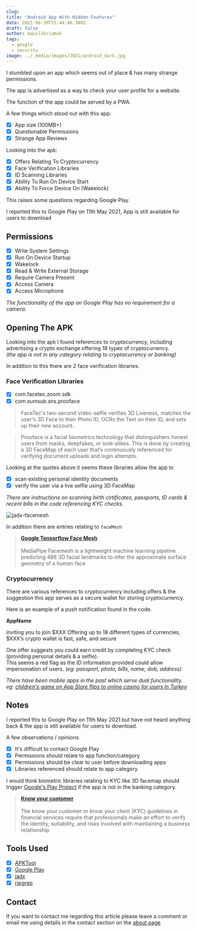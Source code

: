 ```yaml
---
slug:
title: "Android App With Hidden Features"
date: 2021-06-30T15:44:46.388Z
draft: false
author: equilibriumuk
tags:
  - google
  - security
image: ../_media/images/2021/android_dark.jpg
---
```


I stumbled upon an app which seems out of place & has many strange permissions.

<article class="message is-info">
  <div class="message-body">
    <p><i class="fa-solid fa-info-circle"></i> The app is advertised as a way to check your user profile for a website.</p>
  </div>
</article>

The function of the app could be served by a PWA.

A few things which stood out with this app:

- [x] App size (100MB+)
- [x] Questionable Permissions
- [x] Strange App Reviews

Looking into the apk:

- [x] Offers Relating To Cryptocurrency
- [x] Face Verification Libraries
- [x] ID Scanning Libraries
- [x] Ability To Run On Device Start
- [x] Ability To Force Device On (Wakelock)

This raises some questions regarding Google Play.

<article class="message is-danger">
  <div class="message-body">
    <p><i class="fa-solid fa-exclamation-triangle"></i> I reported this to Google Play on 11th May 2021, App is still available for users to download</p>
  </div>
</article>

## Permissions

- [x] Write System Settings
- [x] Run On Device Startup
- [x] Wakelock
- [x] Read & Write External Storage
- [x] Require Camera Present
- [x] Access Camera
- [x] Access Microphone

*The functionality of the app on Google Play has no requirement for a camera.*

## Opening The APK

Looking into the apk I found references to cryptocurrency, including advertising a crypto exchange offering 18 types of cryptocurrency.<br />
*(the app is not in any category relating to cryptocurrency or banking)*

In addition to this there are 2 face verification libraries.

### Face Verification Libraries

- [x] com.facetec.zoom.sdk
- [x] com.sumsub.sns.prooface

> FaceTec's two-second video-selfie verifies 3D Liveness, matches the user's 3D Face to their Photo ID, OCRs the Text on their ID, and sets up their new account.

> Prooface is a facial biometrics technology that distinguishers honest users from masks, deepfakes, or look-alikes. This is done by creating a 3D FaceMap of each user that’s continuously referenced for verifying document uploads and login attempts.

Looking at the quotes above it seems these libraries allow the app to

- [x] scan existing personal identity documents
- [x] verify the user via a live selfie using 3D FaceMap

*There are instructions on scanning birth cirtificates, passports, ID cards & recent bills in the code referencing KYC checks.*

<img src="/media/images/2021/jadx-facemesh.jpg" alt="jadx-facemesh">

In addition there are entries relating to `faceMesh`

<blockquote><strong><i class="fa-solid fa-link"></i>  <a href="https://github.com/tensorflow/tfjs-models/tree/master/facemesh" target="_blank" rel="noopener noreferrer">Google Tensorflow Face Mesh</a></strong><br /><br />
MediaPipe Facemesh is a lightweight machine learning pipeline predicting 486 3D facial landmarks to infer the approximate surface geometry of a human face</blockquote>

### Cryptocurrency

There are various references to cryptocurrency including offers & the suggestion this app serves as a secure wallet for storing cryptocurrency.

Here is an example of a push notification found in the code.

<article class="message is-success">
  <div class="message-body">
    <p><strong><i class="fa-brands fa-btc"></i>  AppName</strong></p>
    <p>inviting you to join $XXX Offering up to 18 different types of currencies,<br /> $XXX’s crypto wallet is fast, safe, and secure</p>
  </div>
</article>

One offer suggests you could earn credit by completing KYC check (providing personal details & a selfie).<br />
This seems a red flag as the ID information provided could allow impersonation of users. *(eg: passport, photo, bills, name, dob, address)*

*There have been mobile apps in the past which serve dual functionality.*<br />
*eg: <a href="https://web.archive.org/web/20210415173933/https://twitter.com/keleftheriou/status/1382750329972805633" target="_blank" rel="noopener noreferrer">children's game on App Store flips to online casino for users in Turkey</a>*

## Notes

I reported this to Google Play on 11th May 2021 but have not heard anything back & the app is still available for users to download.

A few observations / opinions

- [x] It's difficult to contact Google Play
- [x] Permissions should relate to app function/category
- [x] Permissions should be clear to user before downloading apps
- [x] Libraries referenced should relate to app category

I would think biometric libraries relating to KYC like 3D facemap should trigger <a href="https://developers.google.com/android/play-protect/" target="_blank" rel="noopener noreferrer">Google's Play Protect</a> if the app is not in the banking category.

<blockquote><strong><i class="fa-solid fa-link"></i>  <a href="https://en.wikipedia.org/wiki/Know_your_customer" target="_blank" rel="noopener noreferrer">Know your customer</a></strong><br /><br />
The know your customer or know your client (KYC) guidelines in financial services require that professionals make an effort to verify the identity, suitability, and risks involved with maintaining a business relationship</blockquote>

## Tools Used

- [x] <a href="https://github.com/iBotPeaches/Apktool"  target="_blank" rel="noopener noreferrer">APKTool</a>
- [x] <a href="https://play.google.com"  target="_blank" rel="noopener noreferrer">Google Play</a>
- [x] <a href="https://github.com/skylot/jadx"  target="_blank" rel="noopener noreferrer">jadx</a>
- [x] <a href="https://github.com/BurntSushi/ripgrep"  target="_blank" rel="noopener noreferrer">ripgrep</a>

## Contact

If you want to contact me regarding this article please leave a comment or email me using details in the contact section on the <a href="/about#contact"  target="_blank" rel="noopener noreferrer">about page</a>
